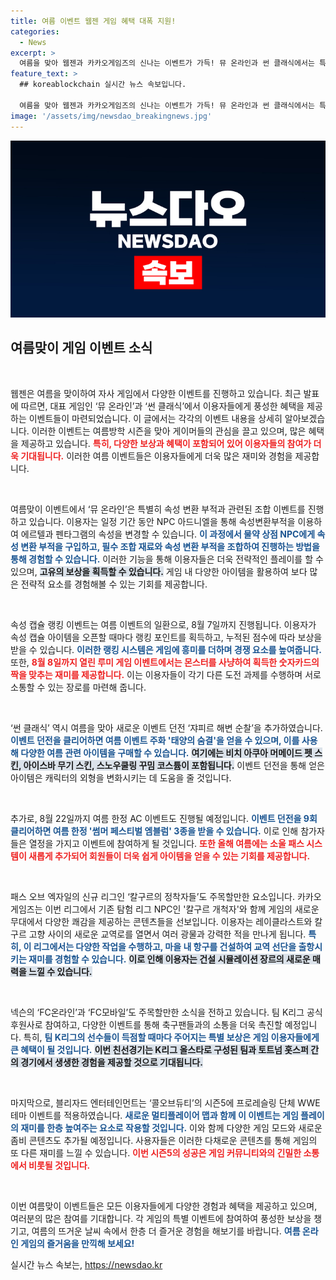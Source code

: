 ```yaml
---
title: 여름 이벤트 웹젠 게임 혜택 대폭 지원!
categories:
  - News
excerpt: >
  여름을 맞아 웹젠과 카카오게임즈의 신나는 이벤트가 가득! 뮤 온라인과 썬 클래식에서는 특별 아이템과 미니게임이 준비됐고, 패스 오브 엑자일 신규 리그도 기대되는 가운데 넥슨은 K리그와 함께 다양한 축구 이벤트를 선보입니다. 게임 팬들은 놓치지 마세요!
feature_text: >
  ## koreablockchain 실시간 뉴스 속보입니다.

  여름을 맞아 웹젠과 카카오게임즈의 신나는 이벤트가 가득! 뮤 온라인과 썬 클래식에서는 특별 아이템과 미니게임이 준비됐고, 패스 오브 엑자일 신규 리그도 기대되는 가운데 넥슨은 K리그와 함께 다양한 축구 이벤트를 선보입니다. 게임 팬들은 놓치지 마세요!
image: '/assets/img/newsdao_breakingnews.jpg'
---
```


<p><img src="/assets/img/newsdao_breakingnews.jpg" alt="koreablockchain 속보" /></p>

<h2 data-ke-size="size26">여름맞이 게임 이벤트 소식</h2>

<p data-ke-size="size16">&nbsp;</p>

<p>웹젠은 여름을 맞이하여 자사 게임에서 다양한 이벤트를 진행하고 있습니다. 최근 발표에 따르면, 대표 게임인 ‘뮤 온라인’과 ‘썬 클래식’에서 이용자들에게 풍성한 혜택을 제공하는 이벤트들이 마련되었습니다. 이 글에서는 각각의 이벤트 내용을 상세히 알아보겠습니다. 이러한 이벤트는 여름방학 시즌을 맞아 게이머들의 관심을 끌고 있으며, 많은 혜택을 제공하고 있습니다. <b><span style="color: #ee2323;">특히, 다양한 보상과 혜택이 포함되어 있어 이용자들의 참여가 더욱 기대됩니다.</span></b> 이러한 여름 이벤트들은 이용자들에게 더욱 많은 재미와 경험을 제공합니다.</p>

<p data-ke-size="size16">&nbsp;</p>

<p>여름맞이 이벤트에서 ‘뮤 온라인’은 특별히 속성 변환 부적과 관련된 조합 이벤트를 진행하고 있습니다. 이용자는 일정 기간 동안 NPC 아드니엘을 통해 속성변환부적을 이용하여 에르텔과 펜타그램의 속성을 변경할 수 있습니다. <b><span style="color: #1a5490;">이 과정에서 물약 상점 NPC에게 속성 변환 부적을 구입하고, 필수 조합 재료와 속성 변환 부적을 조합하여 진행하는 방법을 통해 경험할 수 있습니다.</span></b> 이러한 기능을 통해 이용자들은 더욱 전략적인 플레이를 할 수 있으며, <b><span style="background-color: #21538527;">고유의 보상을 획득할 수 있습니다.</span></b> 게임 내 다양한 아이템을 활용하여 보다 많은 전략적 요소를 경험해볼 수 있는 기회를 제공합니다.</p>

<p data-ke-size="size16">&nbsp;</p>

<p>속성 캡슐 랭킹 이벤트는 여름 이벤트의 일환으로, 8월 7일까지 진행됩니다. 이용자가 속성 캡슐 아이템을 오픈할 때마다 랭킹 포인트를 획득하고, 누적된 점수에 따라 보상을 받을 수 있습니다. <b><span style="color: #1a5490;">이러한 랭킹 시스템은 게임에 흥미를 더하며 경쟁 요소를 높여줍니다.</span></b> 또한, <b><span style="color: #ee2323;">8월 8일까지 열린 루미 게임 이벤트에서는 몬스터를 사냥하여 획득한 숫자카드의 짝을 맞추는 재미를 제공합니다.</span></b> 이는 이용자들이 각기 다른 도전 과제를 수행하며 서로 소통할 수 있는 장로를 마련해 줍니다.</p>

<p data-ke-size="size16">&nbsp;</p>

<p>‘썬 클래식’ 역시 여름을 맞아 새로운 이벤트 던전 ‘쟈피르 해변 순찰’을 추가하였습니다. <b><span style="color: #1a5490;">이벤트 던전을 클리어하면 여름 이벤트 주화 '태양의 숨결'을 얻을 수 있으며, 이를 사용해 다양한 여름 관련 아이템을 구매할 수 있습니다.</span></b> <b><span style="background-color: #21538527;">여기에는 비치 아쿠아 머메이드 펫 스킨, 아이스바 무기 스킨, 스노우쿨링 꾸밈 코스튬이 포함됩니다.</span></b> 이벤트 던전을 통해 얻은 아이템은 캐릭터의 외형을 변화시키는 데 도움을 줄 것입니다.</p>

<p data-ke-size="size16">&nbsp;</p>

<p>추가로, 8월 22일까지 여름 한정 AC 이벤트도 진행될 예정입니다. <b><span style="color: #1a5490;">이벤트 던전을 9회 클리어하면 여름 한정 '썸머 페스티벌 엠블럼' 3종을 받을 수 있습니다.</span></b> 이로 인해 참가자들은 열정을 가지고 이벤트에 참여하게 될 것입니다. <b><span style="color: #ee2323;">또한 올해 여름에는 소울 패스 시스템이 새롭게 추가되어 회원들이 더욱 쉽게 아이템을 얻을 수 있는 기회를 제공합니다.</span></b></p>

<p data-ke-size="size16">&nbsp;</p>

<p>패스 오브 엑자일의 신규 리그인 ‘칼구르의 정착자들’도 주목할만한 요소입니다. 카카오게임즈는 이번 리그에서 기존 탐험 리그 NPC인 '칼구르 개척자'와 함께 게임의 새로운 무대에서 다양한 쾌감을 제공하는 콘텐츠들을 선보입니다. 이용자는 레이클라스트와 칼구르 고향 사이의 새로운 교역로를 열면서 여러 광물과 강력한 적을 만나게 됩니다. <b><span style="color: #1a5490;">특히, 이 리그에서는 다양한 작업을 수행하고, 마을 내 항구를 건설하여 교역 선단을 출항시키는 재미를 경험할 수 있습니다.</span></b> <b><span style="background-color: #21538527;">이로 인해 이용자는 건설 시뮬레이션 장르의 새로운 매력을 느낄 수 있습니다.</span></b></p>

<p data-ke-size="size16">&nbsp;</p>

<p>넥슨의 ‘FC온라인’과 ‘FC모바일’도 주목할만한 소식을 전하고 있습니다. 팀 K리그 공식 후원사로 참여하고, 다양한 이벤트를 통해 축구팬들과의 소통을 더욱 촉진할 예정입니다. 특히, <b><span style="color: #1a5490;">팀 K리그의 선수들이 득점할 때마다 주어지는 특별 보상은 게임 이용자들에게 큰 혜택이 될 것입니다.</span></b> <b><span style="background-color: #21538527;">이번 친선경기는 K리그 올스타로 구성된 팀과 토트넘 홋스퍼 간의 경기에서 생생한 경험을 제공할 것으로 기대됩니다.</span></b></p>

<p data-ke-size="size16">&nbsp;</p>

<p>마지막으로, 블리자드 엔터테인먼트는 ‘콜오브듀티’의 시즌5에 프로레슬링 단체 WWE 테마 이벤트를 적용하였습니다. <b><span style="color: #1a5490;">새로운 멀티플레이어 맵과 함께 이 이벤트는 게임 플레이의 재미를 한층 높여주는 요소로 작용할 것입니다.</span></b> 이와 함께 다양한 게임 모드와 새로운 좀비 콘텐츠도 추가될 예정입니다. 사용자들은 이러한 다채로운 콘텐츠를 통해 게임의 또 다른 재미를 느낄 수 있습니다. <b><span style="color: #ee2323;">이번 시즌5의 성공은 게임 커뮤니티와의 긴밀한 소통에서 비롯될 것입니다.</span></b></p>

<p data-ke-size="size16">&nbsp;</p>

<p>이번 여름맞이 이벤트들은 모든 이용자들에게 다양한 경험과 혜택을 제공하고 있으며, 여러분의 많은 참여를 기대합니다. 각 게임의 특별 이벤트에 참여하여 풍성한 보상을 챙기고, 여름의 뜨거운 날씨 속에서 한층 더 즐거운 경험을 해보기를 바랍니다. <b><span style="color: #1a5490;">여름 온라인 게임의 즐거움을 만끽해 보세요!</span></b></p>
실시간 뉴스 속보는, <a href="https://newsdao.kr" rel="dofollow">https://newsdao.kr</a>


